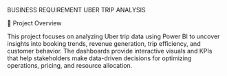 BUSINESS REQUIREMENT
UBER TRIP ANALYSIS


📌 Project Overview

This project focuses on analyzing Uber trip data using Power BI to uncover insights into booking trends, revenue generation, trip efficiency, and customer behavior. The dashboards provide interactive visuals and KPIs that help stakeholders make data-driven decisions for optimizing operations, pricing, and resource allocation.
